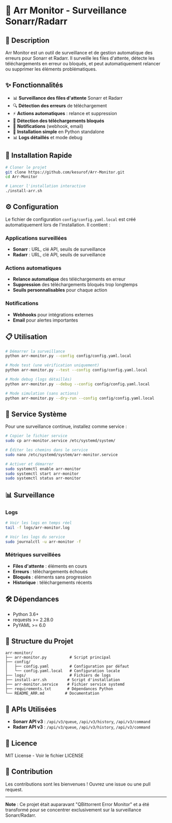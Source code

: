 # 🔄 Arr Monitor - Surveillance Sonarr/Radarr

## 📝 Description

Arr Monitor est un outil de surveillance et de gestion automatique des erreurs pour Sonarr et Radarr. Il surveille les files d'attente, détecte les téléchargements en erreur ou bloqués, et peut automatiquement relancer ou supprimer les éléments problématiques.

## ✨ Fonctionnalités

- 📊 **Surveillance des files d'attente** Sonarr et Radarr
- 🔍 **Détection des erreurs** de téléchargement
- ⚡ **Actions automatiques** : relance et suppression
- 🎯 **Détection des téléchargements bloqués**
- 📱 **Notifications** (webhook, email)
- 🐍 **Installation simple** en Python standalone
- 📊 **Logs détaillés** et mode debug

## 🚀 Installation Rapide

```bash
# Cloner le projet
git clone https://github.com/kesurof/Arr-Monitor.git
cd Arr-Monitor

# Lancer l'installation interactive
./install-arr.sh
```

## ⚙️ Configuration

Le fichier de configuration `config/config.yaml.local` est créé automatiquement lors de l'installation. Il contient :

### Applications surveillées
- **Sonarr** : URL, clé API, seuils de surveillance
- **Radarr** : URL, clé API, seuils de surveillance

### Actions automatiques
- **Relance automatique** des téléchargements en erreur
- **Suppression** des téléchargements bloqués trop longtemps
- **Seuils personnalisables** pour chaque action

### Notifications
- **Webhooks** pour intégrations externes
- **Email** pour alertes importantes

## 📋 Utilisation

```bash
# Démarrer la surveillance
python arr-monitor.py --config config/config.yaml.local

# Mode test (une vérification uniquement)
python arr-monitor.py --test --config config/config.yaml.local

# Mode debug (logs détaillés)
python arr-monitor.py --debug --config config/config.yaml.local

# Mode simulation (sans actions)
python arr-monitor.py --dry-run --config config/config.yaml.local
```

## 🔧 Service Système

Pour une surveillance continue, installez comme service :

```bash
# Copier le fichier service
sudo cp arr-monitor.service /etc/systemd/system/

# Éditer les chemins dans le service
sudo nano /etc/systemd/system/arr-monitor.service

# Activer et démarrer
sudo systemctl enable arr-monitor
sudo systemctl start arr-monitor
sudo systemctl status arr-monitor
```

## 📊 Surveillance

### Logs
```bash
# Voir les logs en temps réel
tail -f logs/arr-monitor.log

# Voir les logs du service
sudo journalctl -u arr-monitor -f
```

### Métriques surveillées
- **Files d'attente** : éléments en cours
- **Erreurs** : téléchargements échoués
- **Bloqués** : éléments sans progression
- **Historique** : téléchargements récents

## 🛠️ Dépendances

- Python 3.6+
- requests >= 2.28.0
- PyYAML >= 6.0

## 📁 Structure du Projet

```
arr-monitor/
├── arr-monitor.py          # Script principal
├── config/
│   ├── config.yaml         # Configuration par défaut
│   └── config.yaml.local   # Configuration locale
├── logs/                   # Fichiers de logs
├── install-arr.sh         # Script d'installation
├── arr-monitor.service    # Fichier service systemd
├── requirements.txt       # Dépendances Python
└── README_ARR.md         # Documentation
```

## 🔗 APIs Utilisées

- **Sonarr API v3** : `/api/v3/queue`, `/api/v3/history`, `/api/v3/command`
- **Radarr API v3** : `/api/v3/queue`, `/api/v3/history`, `/api/v3/command`

## 📝 Licence

MIT License - Voir le fichier LICENSE

## 🤝 Contribution

Les contributions sont les bienvenues ! Ouvrez une issue ou une pull request.

---

**Note** : Ce projet était auparavant "QBittorrent Error Monitor" et a été transformé pour se concentrer exclusivement sur la surveillance Sonarr/Radarr.
